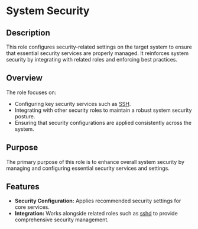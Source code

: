 # System Security

## Description

This role configures security-related settings on the target system to ensure that essential security services are properly managed. It reinforces system security by integrating with related roles and enforcing best practices.

## Overview

The role focuses on:
- Configuring key security services such as [SSH](https://en.wikipedia.org/wiki/Secure_Shell).
- Integrating with other security roles to maintain a robust system security posture.
- Ensuring that security configurations are applied consistently across the system.

## Purpose

The primary purpose of this role is to enhance overall system security by managing and configuring essential security services and settings.

## Features

- **Security Configuration:** Applies recommended security settings for core services.
- **Integration:** Works alongside related roles such as [sshd](https://en.wikipedia.org/wiki/SSH_daemon) to provide comprehensive security management.
